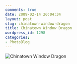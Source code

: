 ```yaml
---
comments: true
date: 2009-02-14 20:04:34
layout: post
slug: chinatown-window-dragon
title: Chinatown Window Dragon
wordpress_id: 1298
categories:
- PhotoBlog
---
```


![Chinatown Window Dragon](http://ryanfitzer.com/main/wp-content/uploads/2009/02/chinatown-window-masks.jpg)
